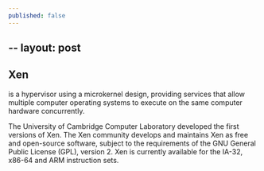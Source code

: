 ```yaml
---
published: false
---
```


--
layout: post
--

## Xen

is a hypervisor using a microkernel design, providing services that allow multiple computer operating systems to execute on the same computer hardware concurrently.

The University of Cambridge Computer Laboratory developed the first versions of Xen. The Xen community develops and maintains Xen as free and open-source software, subject to the requirements of the GNU General Public License (GPL), version 2. Xen is currently available for the IA-32, x86-64 and ARM instruction sets.
